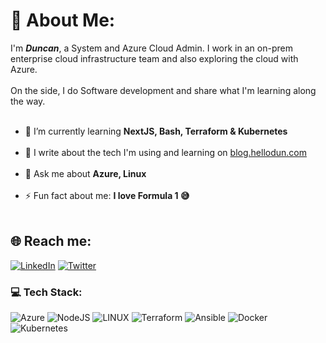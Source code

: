 # 💫 About Me:
I'm ***Duncan***, a System and Azure Cloud Admin. I work in an on-prem enterprise cloud infrastructure team and also exploring the cloud with Azure. <br><br>
On the side, I do Software development and share what I'm learning along the way. <br><br>

- 🌱 I’m currently learning **NextJS, Bash, Terraform & Kubernetes**<br><br>
- 📝 I write about the tech I'm using and learning on [blog.hellodun.com](https://blog.hellodun.com) <br><br>
- 💬 Ask me about **Azure, Linux**<br><br>
- ⚡ Fun fact about me: **I love Formula 1 😅** <br><br>


## 🌐 Reach me:
[![LinkedIn](https://img.shields.io/badge/LinkedIn-%230077B5.svg?logo=linkedin&logoColor=white)](https://linkedin.com/in/duncan-gatuthu) [![Twitter](https://img.shields.io/badge/Twitter-%231DA1F2.svg?logo=Twitter&logoColor=white)](https://twitter.com/_hellodun) 

### 💻 Tech Stack:
![Azure](https://img.shields.io/badge/azure-%230072C6.svg?style=for-the-badge&logo=azure-devops&logoColor=white) 
![NodeJS](https://img.shields.io/badge/node.js-6DA55F?style=for-the-badge&logo=node.js&logoColor=white) 
![LINUX](https://img.shields.io/badge/Linux-FCC624?style=for-the-badge&logo=linux&logoColor=black) 
![Terraform](https://img.shields.io/badge/terraform-%235835CC.svg?style=for-the-badge&logo=terraform&logoColor=white) 
![Ansible](https://img.shields.io/badge/ansible-%231A1918.svg?style=for-the-badge&logo=ansible&logoColor=white) 
![Docker](https://img.shields.io/badge/docker-%230db7ed.svg?style=for-the-badge&logo=docker&logoColor=white) 
![Kubernetes](https://img.shields.io/badge/kubernetes-%23326ce5.svg?style=for-the-badge&logo=kubernetes&logoColor=white)


<!-- Proudly created with GPRM ( https://gprm.itsvg.in ) -->
